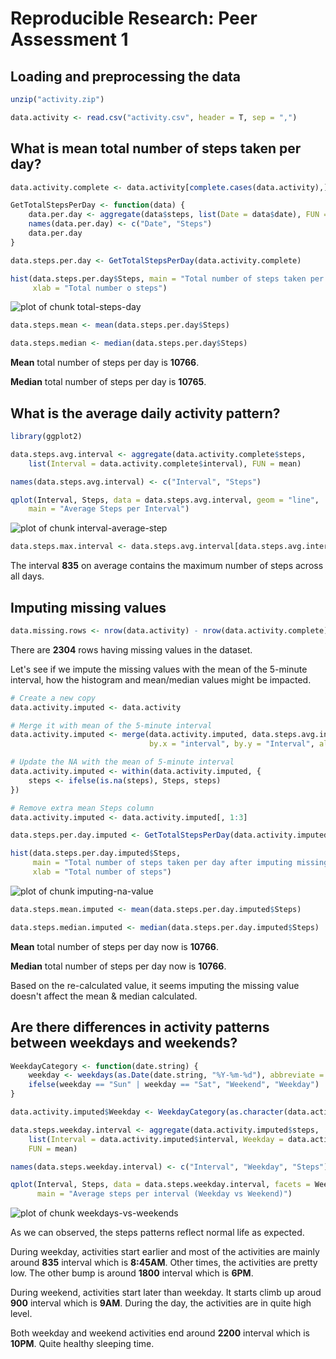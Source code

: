 # Reproducible Research: Peer Assessment 1


## Loading and preprocessing the data

```r
unzip("activity.zip")

data.activity <- read.csv("activity.csv", header = T, sep = ",")
```

## What is mean total number of steps taken per day?

```r
data.activity.complete <- data.activity[complete.cases(data.activity),]

GetTotalStepsPerDay <- function(data) {
    data.per.day <- aggregate(data$steps, list(Date = data$date), FUN = sum)
    names(data.per.day) <- c("Date", "Steps")
    data.per.day
}

data.steps.per.day <- GetTotalStepsPerDay(data.activity.complete)

hist(data.steps.per.day$Steps, main = "Total number of steps taken per day",
     xlab = "Total number o steps")
```

![plot of chunk total-steps-day](figure/total-steps-day.png) 


```r
data.steps.mean <- mean(data.steps.per.day$Steps)

data.steps.median <- median(data.steps.per.day$Steps)
```
**Mean** total number of steps per day is **10766**.

**Median** total number of steps per day is **10765**.


## What is the average daily activity pattern?

```r
library(ggplot2)

data.steps.avg.interval <- aggregate(data.activity.complete$steps,
    list(Interval = data.activity.complete$interval), FUN = mean)

names(data.steps.avg.interval) <- c("Interval", "Steps")

qplot(Interval, Steps, data = data.steps.avg.interval, geom = "line",
    main = "Average Steps per Interval")
```

![plot of chunk interval-average-step](figure/interval-average-step.png) 


```r
data.steps.max.interval <- data.steps.avg.interval[data.steps.avg.interval$Steps == max(data.steps.avg.interval$Steps),1]
```
The interval **835** on average contains the maximum number of steps across all days.

## Imputing missing values

```r
data.missing.rows <- nrow(data.activity) - nrow(data.activity.complete)
```
There are **2304** rows having missing values in the dataset.

Let's see if we impute the missing values with the mean of the 5-minute interval, how the histogram and mean/median values might be impacted.


```r
# Create a new copy
data.activity.imputed <- data.activity

# Merge it with mean of the 5-minute interval
data.activity.imputed <- merge(data.activity.imputed, data.steps.avg.interval,
                               by.x = "interval", by.y = "Interval", all.y = T)

# Update the NA with the mean of 5-minute interval
data.activity.imputed <- within(data.activity.imputed, {
    steps <- ifelse(is.na(steps), Steps, steps)
})

# Remove extra mean Steps column
data.activity.imputed <- data.activity.imputed[, 1:3]

data.steps.per.day.imputed <- GetTotalStepsPerDay(data.activity.imputed)

hist(data.steps.per.day.imputed$Steps,
     main = "Total number of steps taken per day after imputing missing value",
     xlab = "Total number of steps")
```

![plot of chunk imputing-na-value](figure/imputing-na-value.png) 


```r
data.steps.mean.imputed <- mean(data.steps.per.day.imputed$Steps)

data.steps.median.imputed <- median(data.steps.per.day.imputed$Steps)
```
**Mean** total number of steps per day now is **10766**.

**Median** total number of steps per day now is **10766**.

Based on the re-calculated value, it seems imputing the missing value doesn't affect the mean & median calculated.

## Are there differences in activity patterns between weekdays and weekends?

```r
WeekdayCategory <- function(date.string) {
    weekday <- weekdays(as.Date(date.string, "%Y-%m-%d"), abbreviate = T)
    ifelse(weekday == "Sun" | weekday == "Sat", "Weekend", "Weekday")
}

data.activity.imputed$Weekday <- WeekdayCategory(as.character(data.activity.imputed$date))

data.steps.weekday.interval <- aggregate(data.activity.imputed$steps,
    list(Interval = data.activity.imputed$interval, Weekday = data.activity.imputed$Weekday),
    FUN = mean)

names(data.steps.weekday.interval) <- c("Interval", "Weekday", "Steps")

qplot(Interval, Steps, data = data.steps.weekday.interval, facets = Weekday ~ ., geom = "line",
      main = "Average steps per interval (Weekday vs Weekend)")
```

![plot of chunk weekdays-vs-weekends](figure/weekdays-vs-weekends.png) 

As we can observed, the steps patterns reflect normal life as expected.    

During weekday, activities start earlier and most of the activities are mainly around **835** interval which is **8:45AM**.  Other times, the activities are pretty low.  The other bump is around **1800** interval which is **6PM**.

During weekend, activities start later than weekday.  It starts climb up aroud **900** interval which is **9AM**.  During the day, the activities are in quite high level.

Both weekday and weekend activities end around **2200** interval which is **10PM**.  Quite healthy sleeping time.
